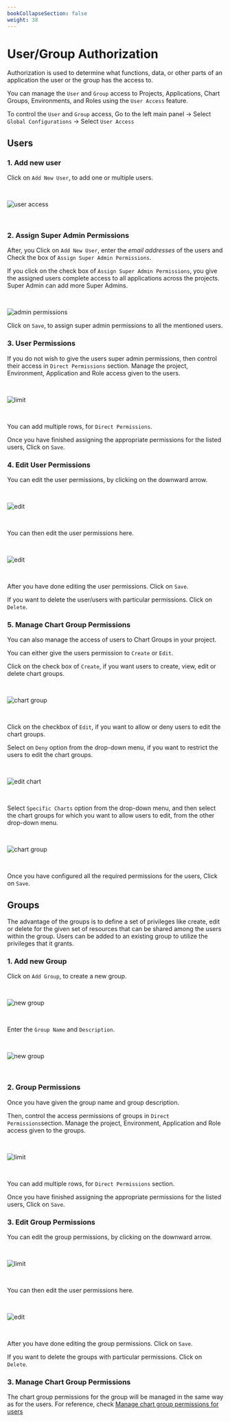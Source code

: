 ```yaml
---
bookCollapseSection: false
weight: 38
---
```


# User/Group Authorization

Authorization is used to determine what functions, data, or other parts of an application the user or the group has the access to.

You can manage the `User` and `Group` access to Projects, Applications, Chart Groups, Environments, and Roles using the `User Access` feature.

To control the `User` and `Group` access, 
Go to the left main panel -> Select `Global Configurations` -> Select `User Access` 

## **Users**

### **1. Add new user**

Click on `Add New User`, to add one or multiple users.

&nbsp;&nbsp;

![user access](../../user1.jpg "user access")

&nbsp;&nbsp;


### **2. Assign Super Admin Permissions**

After, you Click on `Add New User`, enter the *email addresses* of the users and Check the box of `Assign Super Admin Permissions`. 


If you click on the check box of `Assign Super Admin Permissions`, you give the assigned users complete access to all applications across the projects. Super Admin can add more Super Admins. 

&nbsp;&nbsp;

![admin permissions](../../user2.jpg "admin")

Click on `Save`, to assign super admin permissions to all the mentioned users.


### **3. User Permissions**

If you do not wish to give the users super admin permissions, then control their access in `Direct Permissions` section. Manage the project, Environment, Application and Role access given to the users.

&nbsp;&nbsp;

![limit](../../user3.jpg "limit")

&nbsp;&nbsp;

You can add multiple rows, for `Direct Permissions`.

Once you have finished assigning the appropriate permissions for the listed users, Click on `Save`.


### **4. Edit User Permissions**

You can edit the user permissions, by clicking on the downward arrow.

&nbsp;&nbsp;

![edit](../../edit1.jpg "users")

&nbsp;


You can then edit the user permissions here.

&nbsp;&nbsp;

![edit](../../edit2.jpg)

&nbsp;&nbsp;

After you have done editing the user permissions. Click on `Save`. 

If you want to delete the user/users with particular permissions. Click on `Delete`.

### **5. Manage Chart Group Permissions**

You can also manage the access of users to Chart Groups in your project.

You can either give the users permission to `Create` or `Edit`.

Click on the check box of `Create`, if you want users to create, view, edit or delete chart groups.

&nbsp;&nbsp;

![chart group](../../user4.jpg "chart groups")

&nbsp;&nbsp;

Click on the checkbox of `Edit`, if you want to allow or deny users to edit the chart groups. 

Select on `Deny` option from the drop-down menu, if you want to restrict the users to edit the chart groups.

&nbsp;&nbsp;

![edit chart](../../user5.jpg "checkboxes")

&nbsp;&nbsp;

Select `Specific Charts` option from the drop-down menu, and then select the chart groups for which you want to allow users to edit, from the other drop-down menu. 

&nbsp;&nbsp;

![chart group](../../user6.jpg "chart groups")

&nbsp;&nbsp;

Once you have configured all the required permissions for the users, Click on `Save`.



## **Groups**

The advantage of the groups is to define a set of privileges like create, edit or delete for the given set of resources that can be shared among the users within the group.
Users can be added to an existing group to utilize the privileges that it grants.


### **1. Add new Group**

Click on `Add Group`, to create a new group. 

&nbsp;&nbsp;

![new group](../../user7.jpg "new groups")

&nbsp;&nbsp;

Enter the `Group Name` and `Description`.

&nbsp;&nbsp;

![new group](../../user8.jpg "new groups")

&nbsp;&nbsp;

### **2. Group Permissions**

Once you have given the group name and group description.

Then, control the access permissions of groups in `Direct Permissions`section. Manage the project, Environment, Application and Role access given to the groups.

&nbsp;&nbsp;

![limit](../../user9.jpg "limit")

&nbsp;&nbsp;

You can add multiple rows, for `Direct Permissions` section.

Once you have finished assigning the appropriate permissions for the listed users, Click on `Save`. 


### **3. Edit Group Permissions**

You can edit the group permissions, by clicking on the downward arrow.

&nbsp;&nbsp;

![limit](../../edit4.jpg "limit")

&nbsp;&nbsp;

You can then edit the user permissions here.

&nbsp;&nbsp;

![edit](../../edit7.jpg)

&nbsp;&nbsp;

After you have done editing the group permissions. Click on `Save`. 

If you want to delete the groups with particular permissions. Click on `Delete`.


### **3. Manage Chart Group Permissions**

The chart group permissions for the group will be managed in the same way as for the users. For reference, check [Manage chart group permissions for users](https://docs.devtron.ai/docs/reference/global-configurations/user-access/#4-manage-chart-group-permissions)






















